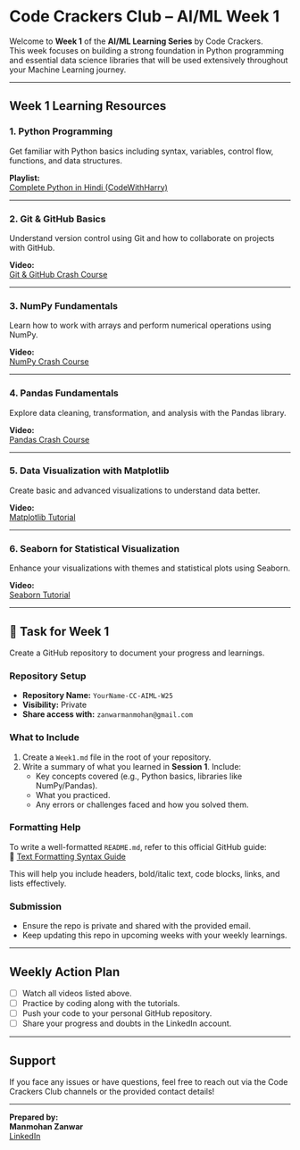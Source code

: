 # Code Crackers Club – AI/ML Week 1

Welcome to **Week 1** of the **AI/ML Learning Series** by Code Crackers.  
This week focuses on building a strong foundation in Python programming and essential data science libraries that will be used extensively throughout your Machine Learning journey.

---

## Week 1 Learning Resources

### 1. Python Programming
Get familiar with Python basics including syntax, variables, control flow, functions, and data structures.

**Playlist:**  
[Complete Python in Hindi (CodeWithHarry)](https://www.youtube.com/watch?v=7wnove7K-ZQ&list=PLu0W_9lII9agwh1XjRt242xIpHhPT2llg)

---

### 2. Git & GitHub Basics
Understand version control using Git and how to collaborate on projects with GitHub.

**Video:**  
[Git & GitHub Crash Course](https://youtu.be/RGOj5yH7evk?si=0bpo-Nv0cbREPB1y)

---

### 3. NumPy Fundamentals
Learn how to work with arrays and perform numerical operations using NumPy.

**Video:**  
[NumPy Crash Course](https://youtu.be/4c_mwnYdbhQ?si=DSJzV3w80AmfUZ-f)

---

### 4. Pandas Fundamentals
Explore data cleaning, transformation, and analysis with the Pandas library.

**Video:**  
[Pandas Crash Course](https://youtu.be/RhEjmHeDNoA?si=j--s-stUUr5A5Op7)

---

### 5. Data Visualization with Matplotlib
Create basic and advanced visualizations to understand data better.

**Video:**  
[Matplotlib Tutorial](https://youtu.be/OZOOLe2imFo?si=afFRAKt9xvsqUsqk)

---

### 6. Seaborn for Statistical Visualization
Enhance your visualizations with themes and statistical plots using Seaborn.

**Video:**  
[Seaborn Tutorial](https://youtu.be/ooqXQ37XHMM?si=azy-0LDn__VE3gv3)

---

## 📝 Task for Week 1

Create a GitHub repository to document your progress and learnings.

### Repository Setup

- **Repository Name:** `YourName-CC-AIML-W25`
- **Visibility:** Private
- **Share access with:** `zanwarmanmohan@gmail.com`

### What to Include

1. Create a `Week1.md` file in the root of your repository.
2. Write a summary of what you learned in **Session 1**. Include:
   - Key concepts covered (e.g., Python basics, libraries like NumPy/Pandas).
   - What you practiced.
   - Any errors or challenges faced and how you solved them.

### Formatting Help

To write a well-formatted `README.md`, refer to this official GitHub guide:  
🔗 [Text Formatting Syntax Guide](https://docs.github.com/en/get-started/writing-on-github/getting-started-with-writing-and-formatting-on-github/basic-writing-and-formatting-syntax)

This will help you include headers, bold/italic text, code blocks, links, and lists effectively.

### Submission

- Ensure the repo is private and shared with the provided email.
- Keep updating this repo in upcoming weeks with your weekly learnings.

---

## Weekly Action Plan

- [ ] Watch all videos listed above.
- [ ] Practice by coding along with the tutorials.
- [ ] Push your code to your personal GitHub repository.
- [ ] Share your progress and doubts in the LinkedIn account.

---

## Support

If you face any issues or have questions, feel free to reach out via the Code Crackers Club channels or the provided contact details!

---

**Prepared by:**  
**Manmohan Zanwar**  
[LinkedIn](https://linkedin.com/in/developer-manmohan)
